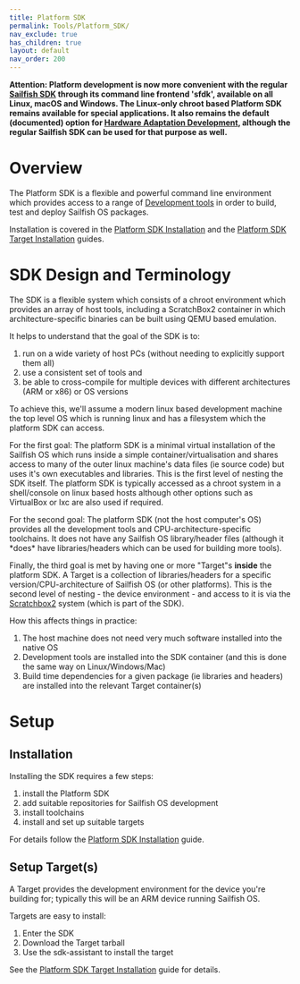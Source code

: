 ```yaml
---
title: Platform SDK
permalink: Tools/Platform_SDK/
nav_exclude: true
has_children: true
layout: default
nav_order: 200
---
```


**Attention: Platform development is now more convenient with the
regular [Sailfish SDK](/Develop/Platform) through its
command line frontend 'sfdk', available on all Linux, macOS and Windows.
The Linux-only chroot based Platform SDK remains available for special
applications. It also remains the default (documented) option for
[Hardware Adaptation
Development](/Tools/Hardware_Adaptation_Development_Kit), although
the regular Sailfish SDK can be used for that purpose as well.**

# Overview

The Platform SDK is a flexible and powerful command line environment
which provides access to a range of [Development
tools](/Tools/Development) in order to build, test and deploy
Sailfish OS packages.

Installation is covered in the [Platform SDK
Installation](/Tools/Platform_SDK/Installation) and the [Platform
SDK Target Installation](/Tools/Platform_SDK/Target_Installation)
guides.

# SDK Design and Terminology

The SDK is a flexible system which consists of a chroot environment
which provides an array of host tools, including a ScratchBox2 container
in which architecture-specific binaries can be built using QEMU based
emulation.

It helps to understand that the goal of the SDK is to:

1.  run on a wide variety of host PCs (without needing to explicitly
    support them all)
2.  use a consistent set of tools
    and
3.  be able to cross-compile for multiple devices with different
    architectures (ARM or x86) or OS versions

To achieve this, we'll assume a modern linux based development machine
the top level OS which is running linux and has a filesystem which the
platform SDK can access.

For the first goal: The platform SDK is a minimal virtual installation
of the Sailfish OS which runs inside a simple container/virtualisation
and shares access to many of the outer linux machine's data files (ie
source code) but uses it's own executables and libraries. This is the
first level of nesting the SDK itself. The platform SDK is typically
accessed as a chroot system in a shell/console on linux based hosts
although other options such as VirtualBox or lxc are also used if
required.

For the second goal: The platform SDK (not the host computer's OS)
provides all the development tools and CPU-architecture-specific
toolchains. It does not have any Sailfish OS library/header files
(although it \*does\* have libraries/headers which can be used for
building more tools).

Finally, the third goal is met by having one or more "Target"s
**inside** the platform SDK. A Target is a collection of
libraries/headers for a specific version/CPU-architecture of Sailfish OS
(or other platforms). This is the second level of nesting - the device
environment - and access to it is via the
[Scratchbox2](/Scratchbox2 "brokenlink") system (which is part of the SDK).

How this affects things in practice:

1.  The host machine does not need very much software installed into the
    native OS
2.  Development tools are installed into the SDK container (and this is
    done the same way on Linux/Windows/Mac)
3.  Build time dependencies for a given package (ie libraries and
    headers) are installed into the relevant Target container(s)

# Setup

## Installation

Installing the SDK requires a few steps:

1.  install the Platform SDK
2.  add suitable repositories for Sailfish OS development
3.  install toolchains
4.  install and set up suitable targets

For details follow the [Platform SDK
Installation](/Tools/Platform_SDK/Installation) guide.

## Setup Target(s)

A Target provides the development environment for the device you're
building for; typically this will be an ARM device running Sailfish OS.

Targets are easy to install:

1.  Enter the SDK
2.  Download the Target tarball
3.  Use the sdk-assistant to install the target

See the [Platform SDK Target
Installation](/Tools/Platform_SDK/Target_Installation) guide for
details.
